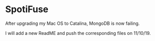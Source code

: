# SpotiFuse

After upgrading my Mac OS to Catalina, MongoDB is now failing.

I will add a new ReadME and push the corresponding files on 11/10/19.
